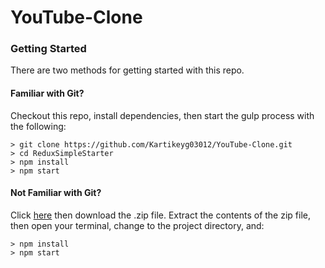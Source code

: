 # YouTube-Clone

### Getting Started

There are two methods for getting started with this repo.

#### Familiar with Git?
Checkout this repo, install dependencies, then start the gulp process with the following:

```
> git clone https://github.com/Kartikeyg03012/YouTube-Clone.git
> cd ReduxSimpleStarter
> npm install
> npm start
```

#### Not Familiar with Git?
Click [here](https://github.com/Kartikeyg03012/YouTube-Clone/archive/refs/heads/main.zip) then download the .zip file.  Extract the contents of the zip file, then open your terminal, change to the project directory, and:

```
> npm install
> npm start
```
